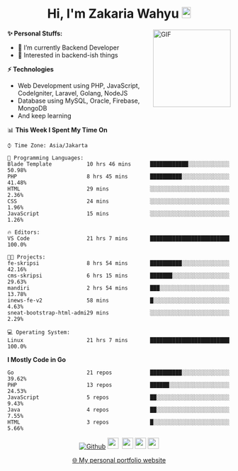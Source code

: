 <h1 align="center">Hi, I'm Zakaria Wahyu <img src="https://github.com/TheDudeThatCode/TheDudeThatCode/blob/master/Assets/Hi.gif" width="20px" height="25px"></h1>

<img align="right" alt="GIF" height="175px" src="https://www.nayakapratama.co.id/wp-content/uploads/2019/07/Website-Maintenance.gif" />

**✨ Personal Stuffs:**
- 🔭 I’m currently Backend Developer
- 🌱 Interested in backend-ish things

**⚡ Technologies**
- Web Development using PHP, JavaScript, CodeIgniter, Laravel, Golang, NodeJS
- Database using MySQL, Oracle, Firebase, MongoDB
- And keep learning

<!--START_SECTION:waka-->
📊 **This Week I Spent My Time On** 

```text
⌚︎ Time Zone: Asia/Jakarta

💬 Programming Languages: 
Blade Template           10 hrs 46 mins      ████████████░░░░░░░░░░░░░   50.98% 
PHP                      8 hrs 45 mins       ██████████░░░░░░░░░░░░░░░   41.48% 
HTML                     29 mins             ░░░░░░░░░░░░░░░░░░░░░░░░░   2.36% 
CSS                      24 mins             ░░░░░░░░░░░░░░░░░░░░░░░░░   1.96% 
JavaScript               15 mins             ░░░░░░░░░░░░░░░░░░░░░░░░░   1.26%

🔥 Editors: 
VS Code                  21 hrs 7 mins       █████████████████████████   100.0%

🐱‍💻 Projects: 
fe-skripsi               8 hrs 54 mins       ██████████░░░░░░░░░░░░░░░   42.16% 
cms-skripsi              6 hrs 15 mins       ███████░░░░░░░░░░░░░░░░░░   29.63% 
mandiri                  2 hrs 54 mins       ███░░░░░░░░░░░░░░░░░░░░░░   13.78% 
inews-fe-v2              58 mins             █░░░░░░░░░░░░░░░░░░░░░░░░   4.63% 
sneat-bootstrap-html-admi29 mins             ░░░░░░░░░░░░░░░░░░░░░░░░░   2.29%

💻 Operating System: 
Linux                    21 hrs 7 mins       █████████████████████████   100.0%

```

**I Mostly Code in Go** 

```text
Go                       21 repos            ██████████░░░░░░░░░░░░░░░   39.62% 
PHP                      13 repos            ██████░░░░░░░░░░░░░░░░░░░   24.53% 
JavaScript               5 repos             ██░░░░░░░░░░░░░░░░░░░░░░░   9.43% 
Java                     4 repos             ██░░░░░░░░░░░░░░░░░░░░░░░   7.55% 
HTML                     3 repos             █░░░░░░░░░░░░░░░░░░░░░░░░   5.66%

```



<!--END_SECTION:waka-->

<p align="center">
<a href="https://github.com/zakariawahyu" target="_blank"><img alt="Github" src="https://img.shields.io/badge/GitHub-%2312100E.svg?&style=for-the-badge&logo=Github&logoColor=white" /></a>
<a href="https://www.twitter.com/_zakariawahyu"><img src="https://img.shields.io/badge/twitter-%231DA1F2.svg?&style=for-the-badge&logo=twitter&logoColor=white" height=25></a> 
<a href="https://www.linkedin.com/in/zakariawahyu"><img src="https://img.shields.io/badge/linkedin-%230077B5.svg?&style=for-the-badge&logo=linkedin&logoColor=white" height=25></a> 
<a href="https://www.instagram.com/_zakariawahyu"><img src="https://img.shields.io/badge/instagram-%23E4405F.svg?&style=for-the-badge&logo=instagram&logoColor=white" height=25></a>
<a href="https://medium.com/@zakariawahyu"><img src="https://img.shields.io/badge/Medium-12100E?style=for-the-badge&logo=medium&logoColor=white" height=25></a>
</p>
<p align="center"><a href="https://www.zakariawahyu.com" target="_blank">🌐 My personal portfolio website</a></p>
